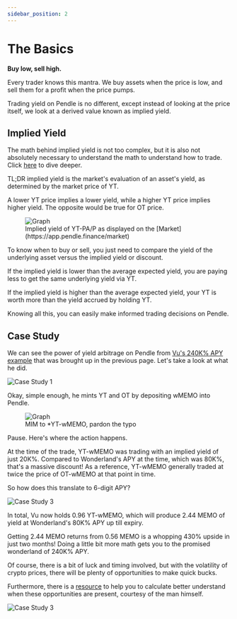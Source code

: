 ```yaml
---
sidebar_position: 2
---
```


# The Basics

**Buy low, sell high.**

Every trader knows this mantra. We buy assets when the price is low, and sell them for a profit when the price pumps. 

Trading yield on Pendle is no different, except instead of looking at the price itself, we look at a derived value known as implied yield. 

## Implied Yield

The math behind implied yield is not too complex, but it is also not absolutely necessary to understand the math to understand how to trade. Click [here](../../dive-deeper/implied-yield.md) to dive deeper.

TL;DR implied yield is the market's evaluation of an asset's yield, as determined by the market price of YT.

A lower YT price implies a lower yield, while a higher YT price implies higher yield. The opposite would be true for OT price.

<figure>
  <img src="/img/pendle-guide/implied-yield.png" alt="Graph" />
  <figcaption>Implied yield of YT-PA/P as displayed on the [Market](https://app.pendle.finance/market)</figcaption>
</figure>

To know when to buy or sell, you just need to compare the yield of the underlying asset versus the implied yield or discount.

If the implied yield is lower than the average expected yield, you are paying less to get the same underlying yield via YT.

If the implied yield is higher than the average expected yield, your YT is worth more than the yield accrued by holding YT.

Knowing all this, you can easily make informed trading decisions on Pendle.

## Case Study

We can see the power of yield arbitrage on Pendle from [Vu's 240K% APY example](https://twitter.com/gabavineb/status/1471782829419745284) that was brought up in the previous page. Let's take a look at what he did.

![Case Study 1](/img/pendle-guide/case-study-1.png)

Okay, simple enough, he mints YT and OT by depositing wMEMO into Pendle. 

<figure>
  <img src="/img/pendle-guide/case-study-2.png" alt="Graph" />
  <figcaption>MIM to *YT-wMEMO, pardon the typo</figcaption>
</figure>

Pause. Here's where the action happens.

At the time of the trade, YT-wMEMO was trading with an implied yield of just 20K%. Compared to Wonderland's APY at the time, which was 80K%, that's a massive discount! As a reference, YT-wMEMO generally traded at twice the price of OT-wMEMO at that point in time.

So how does this translate to 6-digit APY?

![Case Study 3](/img/pendle-guide/case-study-3.png)

In total, Vu now holds 0.96 YT-wMEMO, which will produce 2.44 MEMO of yield at Wonderland's 80K% APY up till expiry.

Getting 2.44 MEMO returns from 0.56 MEMO is a whopping 430% upside in just two months! Doing a little bit more math gets you to the promised wonderland of 240K% APY.

Of course, there is a bit of luck and timing involved, but with the volatility of crypto prices, there will be plenty of opportunities to make quick bucks.

Furthermore, there is a [resource](https://docs.google.com/spreadsheets/d/1D57dlQil37fMIjYRcsuFDsmRvfTe6WmCKlbcr4nPlfY/edit#gid=0) to help you to calculate better understand when these opportunities are present, courtesy of the man himself.

![Case Study 3](/img/pendle-guide/case-study-4.png)

